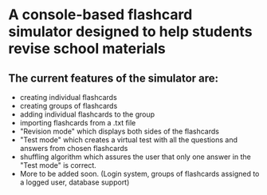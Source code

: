 # A console-based flashcard simulator designed to help students revise school materials
## The current features of the simulator are:
* creating individual flashcards
* creating groups of flashcards
* adding individual flashcards to the group
* importing flashcards from a .txt file
* "Revision mode" which displays both sides of the flashcards
* "Test mode" which creates a virtual test with all the questions and answers from chosen flashcards
* shuffling algorithm which assures the user that only one answer in the "Test mode" is correct.
* More to be added soon. (Login system, groups of flashcards assigned to a logged user, database support)
